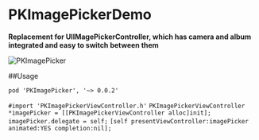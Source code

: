 PKImagePickerDemo
=================

**Replacement for UIIMagePickerController, which has camera and album integrated and easy to switch between them**

![PKImagePicker](https://raw.githubusercontent.com/pavankris/PKImagePickerDemo/master/ImagePickerScreenShot.png)

##Usage

`pod 'PKImagePicker', '~> 0.0.2'`

`#import 'PKImagePickerViewController.h'`
`PKImagePickerViewController *imagePicker = [[PKImagePickerViewController alloc]init];`
`imagePicker.delegate = self;`
`[self presentViewController:imagePicker animated:YES completion:nil];`
